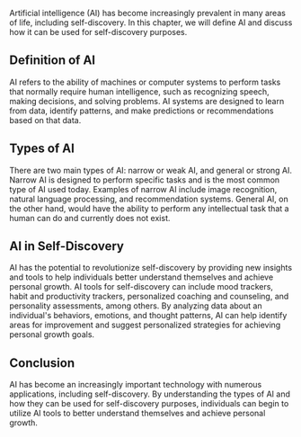 



Artificial intelligence (AI) has become increasingly prevalent in many areas of life, including self-discovery. In this chapter, we will define AI and discuss how it can be used for self-discovery purposes.

Definition of AI
----------------

AI refers to the ability of machines or computer systems to perform tasks that normally require human intelligence, such as recognizing speech, making decisions, and solving problems. AI systems are designed to learn from data, identify patterns, and make predictions or recommendations based on that data.

Types of AI
-----------

There are two main types of AI: narrow or weak AI, and general or strong AI. Narrow AI is designed to perform specific tasks and is the most common type of AI used today. Examples of narrow AI include image recognition, natural language processing, and recommendation systems. General AI, on the other hand, would have the ability to perform any intellectual task that a human can do and currently does not exist.

AI in Self-Discovery
--------------------

AI has the potential to revolutionize self-discovery by providing new insights and tools to help individuals better understand themselves and achieve personal growth. AI tools for self-discovery can include mood trackers, habit and productivity trackers, personalized coaching and counseling, and personality assessments, among others. By analyzing data about an individual's behaviors, emotions, and thought patterns, AI can help identify areas for improvement and suggest personalized strategies for achieving personal growth goals.

Conclusion
----------

AI has become an increasingly important technology with numerous applications, including self-discovery. By understanding the types of AI and how they can be used for self-discovery purposes, individuals can begin to utilize AI tools to better understand themselves and achieve personal growth.
